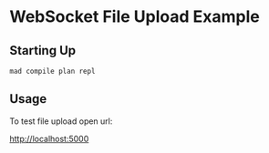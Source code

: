 WebSocket File Upload Example
=============================

Starting Up
-----------

```
mad compile plan repl
```

Usage
-----

To test file upload open url:

[http://localhost:5000](http://localhost:5000)
